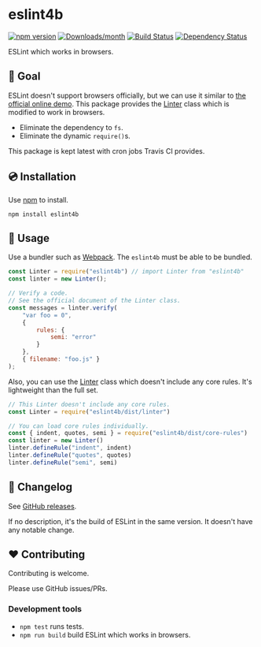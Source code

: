 # eslint4b

[![npm version](https://img.shields.io/npm/v/eslint4b.svg)](https://www.npmjs.com/package/eslint4b)
[![Downloads/month](https://img.shields.io/npm/dm/eslint4b.svg)](http://www.npmtrends.com/eslint4b)
[![Build Status](https://travis-ci.org/mysticatea/eslint4b.svg?branch=master)](https://travis-ci.org/mysticatea/eslint4b)
[![Dependency Status](https://david-dm.org/mysticatea/eslint4b.svg)](https://david-dm.org/mysticatea/eslint4b)

ESLint which works in browsers.

## 🏁 Goal

ESLint doesn't support browsers officially, but we can use it similar to [the official online demo](https://eslint.org/demo/).
This package provides the [Linter] class which is modified to work in browsers.

- Eliminate the dependency to `fs`.
- Eliminate the dynamic `require()`s.

This package is kept latest with cron jobs Travis CI provides.

## 💿 Installation

Use [npm](https://www.npmjs.com/) to install.

```
npm install eslint4b
```

## 📖 Usage

Use a bundler such as [Webpack]. The `eslint4b` must be able to be bundled.

```js
const Linter = require("eslint4b") // import Linter from "eslint4b"
const linter = new Linter();

// Verify a code.
// See the official document of the Linter class.
const messages = linter.verify(
    "var foo = 0",
    {
        rules: {
            semi: "error"
        }
    },
    { filename: "foo.js" }
);
```

Also, you can use the [Linter] class which doesn't include any core rules.
It's lightweight than the full set.

```js
// This Linter doesn't include any core rules.
const Linter = require("eslint4b/dist/linter")

// You can load core rules individually.
const { indent, quotes, semi } = require("eslint4b/dist/core-rules")
const linter = new Linter()
linter.defineRule("indent", indent)
linter.defineRule("quotes", quotes)
linter.defineRule("semi", semi)
```

## 📰 Changelog

See [GitHub releases](https://github.com/mysticatea/eslint4b/releases).

If no description, it's the build of ESLint in the same version.
It doesn't have any notable change.

## ❤️ Contributing

Contributing is welcome.

Please use GitHub issues/PRs.

### Development tools

- `npm test` runs tests.
- `npm run build` build ESLint which works in browsers.

[Linter]: https://eslint.org/docs/developer-guide/nodejs-api#linter
[Webpack]: https://webpack.js.org/
